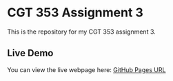 # CGT 353 Assignment 3

This is the repository for my CGT 353 assignment 3.

## Live Demo
You can view the live webpage here: [GitHub Pages URL](https://leifblake.github.io/cgt353-assign03/)
